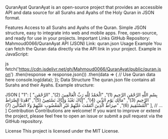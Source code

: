QuranAyat
QuranAyat is an open-source project that provides an accessible API and data source for all Surahs and Ayahs of the Holy Quran in JSON format.

Features
Access to all Surahs and Ayahs of the Quran.
Simple JSON structure, easy to integrate into web and mobile apps.
Free, open-source, and ready for use in your projects.
Important Links
GitHub Repository: Mahmoud0066/QuranAyat
API (JSON) Link: quran.json
Usage Example
You can fetch the Quran data directly via the API link in your project. Example in JavaScript:

js
fetch('https://cdn.jsdelivr.net/gh/Mahmoud0066/QuranAyat/public/quran.json')
  .then(response => response.json())
  .then(data => {
    // Use Quran data here
    console.log(data);
  });
Data Structure
The quran.json file contains all Surahs and their Ayahs. Example structure:

JSON
[
 "1": [
    "بِسْمِ اللَّهِ الرَّحْمَٰنِ الرَّحِيمِ (1)",
    "الْحَمْدُ لِلَّهِ رَبِّ الْعَالَمِينَ (2)",
    "الرَّحْمَٰنِ الرَّحِيمِ (3)",
    "مَالِكِ يَوْمِ الدِّينِ (4)",
    "إِيَّاكَ نَعْبُدُ وَإِيَّاكَ نَسْتَعِينُ (5)",
    "اهْدِنَا الصِّرَاطَ الْمُسْتَقِيمَ (6)",
    "صِرَاطَ الَّذِينَ أَنْعَمْتَ عَلَيْهِمْ غَيْرِ الْمَغْضُوبِ عَلَيْهِمْ وَلَا الضَّالِّينَ (7)"
  ],
  // ...
]
Contribution
Contributions are welcome! If you want to improve or extend the project, please feel free to open an issue or submit a pull request via the GitHub repository.

License
This project is licensed under the MIT License.

